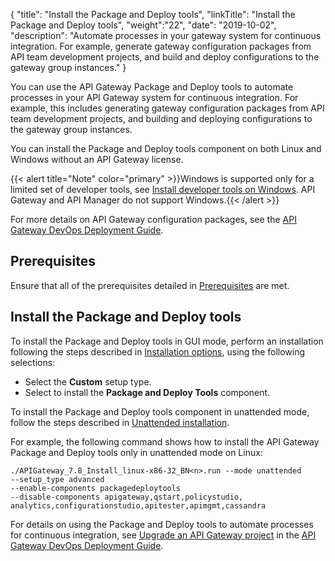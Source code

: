 {
"title": "Install the Package and Deploy tools",
"linkTitle": "Install the Package and Deploy tools",
"weight":"22",
"date": "2019-10-02",
"description": "Automate processes in your gateway system for continuous integration. For example, generate gateway configuration packages from API team development projects, and build and deploy configurations to the gateway group instances."
}

You can use the API Gateway Package and Deploy tools to automate processes in your API Gateway system for continuous integration. For example, this includes generating gateway configuration packages from API team development projects, and building and deploying configurations to the gateway group instances.

You can install the Package and Deploy tools component on both Linux and Windows without an API Gateway license.

{{< alert title="Note" color="primary" >}}Windows is supported only for a limited set of developer tools, see [Install developer tools on Windows](/docs/apigtw_install/install_dev_tools). API Gateway and API Manager do not support Windows.{{< /alert >}}

For more details on API Gateway configuration packages, see the [API Gateway DevOps Deployment Guide](/bundle/APIGateway_77_PromotionGuide_allOS_en_HTML5/).

## Prerequisites

Ensure that all of the prerequisites detailed in [Prerequisites](/docs/apigtw_install/system_requirements) are met.

## Install the Package and Deploy tools

To install the Package and Deploy tools in GUI mode, perform an installation following the steps described in [Installation options](/docs/apigtw_install/installation#select-setup-type), using the following selections:

* Select the **Custom** setup type.
* Select to install the **Package and Deploy Tools** component.

To install the Package and Deploy tools component in unattended mode, follow the steps described in [Unattended installation](/docs/apigtw_install/installation_unattended).

For example, the following command shows how to install the API Gateway Package and Deploy tools only in unattended mode on Linux:

```
./APIGateway_7.8_Install_linux-x86-32_BN<n>.run --mode unattended
--setup_type advanced
--enable-components packagedeploytools
--disable-components apigateway,qstart,policystudio,
analytics,configurationstudio,apitester,apimgmt,cassandra
```

For details on using the Package and Deploy tools to automate processes for continuous integration, see [Upgrade an API Gateway project](/csh?context=461&product=prod-api-gateway-77)
in the [API Gateway DevOps Deployment Guide](/bundle/APIGateway_77_PromotionGuide_allOS_en_HTML5/).
